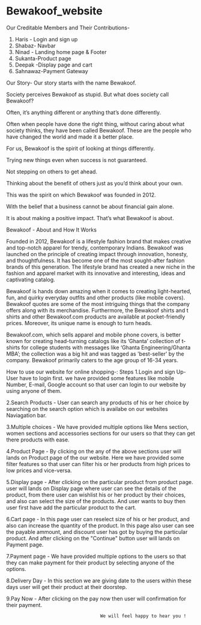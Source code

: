 # Bewakoof_website
Our Creditable Members and Their Contributions-
1. Haris - Login and sign up
2. Shabaz- Navbar
3. Ninad - Landing home page & Footer
4. Sukanta-Product page
5. Deepak -Display page and cart
6. Sahnawaz-Payment Gateway

Our Story-
Our story starts with the name
Bewakoof.

Society perceives Bewakoof as stupid. But what does society call Bewakoof?

Often, it’s anything different or anything that’s done differently.

Often when people have done the right thing, without caring about what society thinks, they have been called Bewakoof. These are the people who have changed the world and made it a better place.

For us, Bewakoof is the spirit of looking at things differently.

Trying new things even when success is not guaranteed.

Not stepping on others to get ahead.

Thinking about the benefit of others just as you’d think about your own.

This was the spirit on which Bewakoof was founded in 2012.

With the belief that a business cannot be about financial gain alone.

It is about making a positive impact. That’s what Bewakoof is about.


Bewakoof - About and How It Works

Founded in 2012, Bewakoof is a lifestyle fashion brand that makes creative and top-notch apparel for trendy, contemporary Indians. Bewakoof was launched on the principle of creating impact through innovation, honesty, and thoughtfulness. It has become one of the most sought-after fashion brands of this generation. The lifestyle brand has created a new niche in the fashion and apparel market with its innovative and interesting, ideas and captivating catalog.

Bewakoof is hands down amazing when it comes to creating light-hearted, fun, and quirky everyday outfits and other products (like mobile covers). Bewakoof quotes are some of the most intriguing things that the company offers along with its merchandise. Furthermore, the Bewakoof shirts and t shirts and other Bewakoof.com products are available at pocket-friendly prices. Moreover, its unique name is enough to turn heads.

Bewakoof.com, which sells apparel and mobile phone covers, is better known for creating head-turning catalogs like its ‘Ghanta’ collection of t-shirts for college students with messages like ‘Ghanta Engineering/Ghanta MBA’; the collection was a big hit and was tagged as 'best-seller' by the company. Bewakoof primarily caters to the age group of 16-34 years.

How to use our website for online shopping-:
Steps
1.Login and sign Up-
 User have to login first. we have provided some features like mobile Number, E-mail, Google account so that user  can login to our website by using anyone of them.

2.Search Products -
  User can search any products of his or her choice by searching on the search option which is availabe on our websites Naviagation bar.

3.Multiple choices -
  We have provided multiple options like Mens section, women sections and accessories sections for our users so that they can get there products with ease.

4.Product Page -
  By clicking on the any of the above sections user will lands on Product page of the our website. Here we have provided some filter features so that user can filter his or her products from high prices to low prices and vice-versa.

5.Display page -
  After clicking on the particular product from product page. user will lands on Display page where user can see the details of the product, from there user can wishlist his or her product by their choices, and also can select the size of the products. And user wants to buy then user first have add the particular product to the cart.

6.Cart page -
  In this page user can reselect size of his or her product, and also can increase the quantity of the product.
  In this page also user can see the payable ammount, and discount user has got by buying the particular product.
  And after clicking on the "Continue" button user will lands on Payment page.

7.Payment page -
  We have provided multiple options to the users so that they can make payment for their product by selecting anyone of the options.

8.Delivery Day -
  In this section we are giving date to the users within these days user will get their product at their doorstep.

9.Pay Now -
  After clicking on the pay now then user will confirmation for their payment.

                                       We will feel happy to hear you !